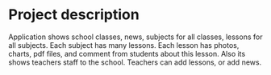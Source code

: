 # Project description
Application shows school classes, news, subjects for all classes, lessons for all subjects. Each subject has many lessons. Each lesson has photos, charts, pdf files, and comment from students about this lesson. Also its shows teachers staff to the school. Teachers can add lessons, or add news.
